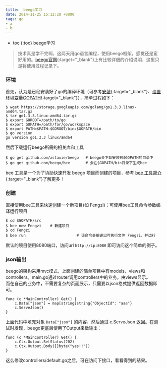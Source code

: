 ```yaml
---
title:  beego学习
date: 2014-11-25 15:12:28 +0800
tags: go 
- a
- b
---
```


* toc 
{:toc}
 beego学习

> 技术真是学不完啊，这两天用go语言编程，使用beego框架，感觉还是蛮好用的。[beego官网](http://beego.me/){:target="_blank"}上有比较详细的介绍说明，这里只是将使用过程记录下。

### 环境

首先，认为是已经安装好了go的编译环境（可参考[安装](https://golang.org/doc/install){:target="_blank"}、[设置环境变量GOPATH](https://golang.org/doc/code.html){:target="_blank"}），简单过程如下：

    $ wget https://storage.googleapis.com/golang/go1.3.3.linux-amd64.tar.gz
    $ tar go1.3.3.linux-amd64.tar.gz
    $ export GOROOT=/path/to/go
    $ export GOPATH=/path/for/go/workspace
    $ export PATH=$PATH:$GOROOT/bin:$GOPATH/bin
    $ go version
    go version go1.3.3 linux/amd64

然后下载运行beego所需的相关库和工具

    $ go get github.com/astaxie/beego   # beego会下载安装到$GOPATH的目录下
    $ go get github.com/beego/bee       # 会在$GOPATH/bin目录下生成bee
    
bee 工具是一个为了协助快速开发 beego 项目而创建的项目，参考 [bee 工具简介](http://beego.me/docs/install/bee.md){:target="_blank"}了解更多！
    
### 创建

直接使用bee工具来快速创建一个新项目(如 Fengzi)；可使用bee工具命令参数编译运行项目
    
    $ cd $GOPATH/src
    $ bee new Fengzi    # 新建项目
    $ cd Fengzi
    $ bee run                       # 该命令会编译出可执行文件 Fengzi，并运行
    
默认的项目使用8080端口，访问url `http://ip:8080` 即可访问这个简单的例子。
    
### json输出

beego的架构采用mvc模式，上面创建的简单项目中有models，views和controllers。main.go通过router调用controllers中的业务，由views显示。   
而在自己的业务中，不需要复杂的页面展示，只需要以json格式提供返回数据即可。
    
    func (c *MainController) Get() {
        c.Data["json"] = map[string]string{"ObjectId": "aaa"}
        c.ServeJson()
    }
    
上面代码中填充对象 `Data["json"]` 的内容，然后通过 c.ServeJson 返回。在测试时发现，beego更底层使用了Output来做输出：
    
    func (c *MainController) Get() {
        c.Ctx.Output.SetStatus(202)
        c.Ctx.Output.Body([]byte("yes!!"))
    }
    
这么修改controllers/default.go之后，可在访问下接口，看看得到的结果。

